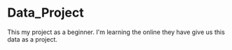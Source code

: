 # Data_Project
This my project as a beginner. I'm learning the online they have give us this data as a project. 

